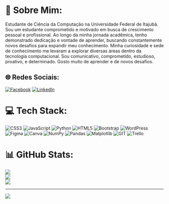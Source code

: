# 💫 Sobre Mim:
Estudante de Ciência da Computação na Universidade Federal de Itajubá. Sou um estudante comprometido e motivado em busca de crescimento pessoal e profissional. Ao longo da minha jornada acadêmica, tenho demonstrado dedicação e vontade de aprender, buscando constantemente novos desafios para expandir meu conhecimento. Minha curiosidade e sede de conhecimento me levaram a explorar diversas áreas dentro da tecnologia computacional. Sou comunicativo, comprometido, estudioso, proativo, e determinado. Gosto muito de aprender e de novos desafios.


## 🌐 Redes Sociais:
[![Facebook](https://img.shields.io/badge/Facebook-%231877F2.svg?logo=Facebook&logoColor=white)](https://facebook.com/https://www.facebook.com/mateus.bonette.7/) [![LinkedIn](https://img.shields.io/badge/LinkedIn-%230077B5.svg?logo=linkedin&logoColor=white)](https://linkedin.com/in/https://www.linkedin.com/in/mateus-bonette/) 

# 💻 Tech Stack:
![CSS3](https://img.shields.io/badge/css3-%231572B6.svg?style=for-the-badge&logo=css3&logoColor=white) ![JavaScript](https://img.shields.io/badge/javascript-%23323330.svg?style=for-the-badge&logo=javascript&logoColor=%23F7DF1E) ![Python](https://img.shields.io/badge/python-3670A0?style=for-the-badge&logo=python&logoColor=ffdd54) ![HTML5](https://img.shields.io/badge/html5-%23E34F26.svg?style=for-the-badge&logo=html5&logoColor=white) ![Bootstrap](https://img.shields.io/badge/bootstrap-%238511FA.svg?style=for-the-badge&logo=bootstrap&logoColor=white) ![WordPress](https://img.shields.io/badge/WordPress-%23117AC9.svg?style=for-the-badge&logo=WordPress&logoColor=white) ![Figma](https://img.shields.io/badge/figma-%23F24E1E.svg?style=for-the-badge&logo=figma&logoColor=white) ![Canva](https://img.shields.io/badge/Canva-%2300C4CC.svg?style=for-the-badge&logo=Canva&logoColor=white) ![NumPy](https://img.shields.io/badge/numpy-%23013243.svg?style=for-the-badge&logo=numpy&logoColor=white) ![Pandas](https://img.shields.io/badge/pandas-%23150458.svg?style=for-the-badge&logo=pandas&logoColor=white) ![Matplotlib](https://img.shields.io/badge/Matplotlib-%23ffffff.svg?style=for-the-badge&logo=Matplotlib&logoColor=black) ![GIT](https://img.shields.io/badge/Git-fc6d26?style=for-the-badge&logo=git&logoColor=white) ![Trello](https://img.shields.io/badge/Trello-%23026AA7.svg?style=for-the-badge&logo=Trello&logoColor=white)
# 📊 GitHub Stats:
![](https://github-readme-stats.vercel.app/api?username=mateus-bonette00&theme=dark&hide_border=false&include_all_commits=false&count_private=false)<br/>
![](https://github-readme-streak-stats.herokuapp.com/?user=mateus-bonette00&theme=dark&hide_border=false)<br/>
![](https://github-readme-stats.vercel.app/api/top-langs/?username=mateus-bonette00&theme=dark&hide_border=false&include_all_commits=false&count_private=false&layout=compact)

---
[![](https://visitcount.itsvg.in/api?id=mateus-bonette00&icon=0&color=0)](https://visitcount.itsvg.in)

<!-- Proudly created with GPRM ( https://gprm.itsvg.in ) -->
